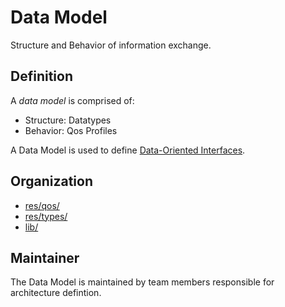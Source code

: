 # Data Model

Structure and Behavior of information exchange.

## Definition

A *data model* is comprised of:

- Structure: Datatypes
- Behavior: Qos Profiles

A Data Model is used to define [Data-Oriented Interfaces](Interface.md).


## Organization

- [res/qos/](../../res/qos/README.md)
- [res/types/](../../res/types/README.md)
- [lib/](../../lib/README.md)


## Maintainer

The Data Model is maintained by team members responsible for 
architecture defintion.
